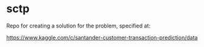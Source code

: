 # sctp
Repo for creating a solution for the problem, specified at:

https://www.kaggle.com/c/santander-customer-transaction-prediction/data

